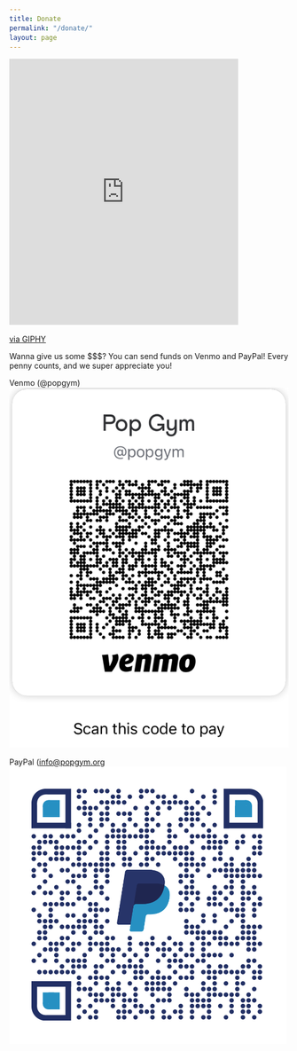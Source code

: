 ```yaml
---
title: Donate
permalink: "/donate/"
layout: page
---
```



<iframe src="https://giphy.com/embed/uyWTOgNGGWfks" width="413" height="480" frameBorder="0" class="giphy-embed" allowFullScreen></iframe><p><a href="https://giphy.com/gifs/rihanna-gif-uyWTOgNGGWfks">via GIPHY</a></p>

Wanna give us some $$$? You can send funds on Venmo and PayPal!  Every penny counts, and we super appreciate you!

Venmo (@popgym)
![Venmo QR Code](/assets/QRCodeVenmo.png)

PayPal (info@popgym.org
![CPaypal QR Code](/assets/qrcodepay.png)


